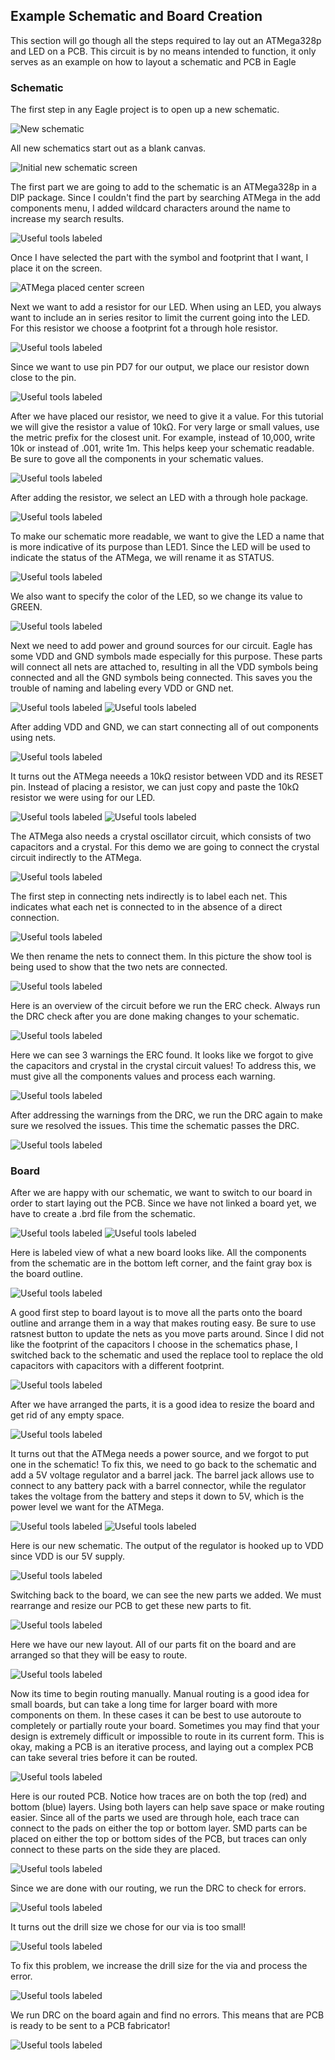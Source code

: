## Example Schematic and Board Creation
This section will go though all the steps required to lay out an ATMega328p and LED on a PCB. This circuit is by no means intended to function, it only serves as an example on how to layout a schematic and PCB in Eagle
### Schematic
The first step in any Eagle project is to open up a new schematic.

![](./images/Open_Schematic.png "New schematic")

All new schematics start out as a blank canvas.

![](./images/New_Schematic.png "Initial new schematic screen")

The first part we are going to add to the schematic is an ATMega328p in a DIP package. Since I couldn't find the part by searching ATMega in the add components menu, I added wildcard characters around the name to increase my search results.

![](./images/ATMega.png "Useful tools labeled")

Once I have selected the part with the symbol and footprint that I want, I place it on the screen.

![](./images/Place_Part.png "ATMega placed center screen")

Next we want to add a resistor for our LED. When using an LED, you always want to include an in series resitor to limit the current going into the LED. For this resistor we choose a footprint fot a through hole resistor.

![](./images/Add_Resistor.png "Useful tools labeled")

Since we want to use pin PD7 for our output, we place our resistor down close to the pin.

![](./images/Place_Resistor.png "Useful tools labeled")

After we have placed our resistor, we need to give it a value. For this tutorial we will give the resistor a value of 10k&Omega;. For very large or small values, use the metric prefix for the closest unit. For example, instead of 10,000, write 10k or instead of .001, write 1m. This helps keep your schematic readable. Be sure to gove all the components in your schematic values.

![](./images/Value_Change.png "Useful tools labeled")

After adding the resistor, we select an LED with a through hole package.

![](./images/Add_LED.png "Useful tools labeled")

To make our schematic more readable, we want to give the LED a name that is more indicative of its purpose than LED1. Since the LED will be used to indicate the status of the ATMega, we will rename it as STATUS.

![](./images/Place_LED.png "Useful tools labeled")

We also want to specify the color of the LED, so we change its value to GREEN.

![](./images/LED_Value.png "Useful tools labeled")

Next we need to add power and ground sources for our circuit. Eagle has some VDD and GND symbols made especially for this purpose. These parts will connect all nets are attached to, resulting in all the VDD symbols being connected and all the GND symbols being connected. This saves you the trouble of naming and labeling every VDD or GND net.

![](./images/Add_VDD.png "Useful tools labeled")
![](./images/Add_GND.png "Useful tools labeled")

After adding VDD and GND, we can start connecting all of out components using nets.

![](./images/Start_Nets.png "Useful tools labeled")

It turns out the ATMega neeeds a 10k&Omega; resistor between VDD and its RESET pin. Instead of placing a resistor, we can just copy and paste the 10k&Omega; resistor we were using for our LED.

![](./images/Copy.png "Useful tools labeled")
![](./images/Paste.png "Useful tools labeled")

The ATMega also needs a crystal oscillator circuit, which consists of two capacitors and a crystal. For this demo we are going to connect the crystal circuit indirectly to the ATMega.

![](./images/Crystal_Circuit.png "Useful tools labeled")

The first step in connecting nets indirectly is to label each net. This indicates what each net is connected to in the absence of a direct connection.

![](./images/Wiring_1.png "Useful tools labeled")

We then rename the nets to connect them. In this picture the show tool is being used to show that the two nets are connected.

![](./images/Rename_Nets.png "Useful tools labeled")

Here is an overview of the circuit before we run the ERC check. Always run the DRC check after you are done making changes to your schematic.

![](./images/Before_ERC.png "Useful tools labeled")

Here we can see 3 warnings the ERC found. It looks like we forgot to give the capacitors and crystal in the crystal circuit values! To address this, we must give all the components values and process each warning.

![](./images/ERC_Check.png "Useful tools labeled")

After addressing the warnings from the DRC, we run the DRC again to make sure we resolved the issues. This time the schematic passes the DRC.

![](./images/ERC_Pass.png "Useful tools labeled")


### Board
After we are happy with our schematic, we want to switch to our board in order to start laying out the PCB. Since we have not linked a board yet, we have to create a .brd file from the schematic.

![](./images/Opening_Board.png "Useful tools labeled")
![](./images/Linking_Board.png "Useful tools labeled")

Here is labeled view of what a new board looks like. All the components from the schematic are in the bottom left corner, and the faint gray box is the board outline.

![](./images/Board_Init.png "Useful tools labeled")

A good first step to board layout is to move all the parts onto the board outline and arrange them in a way that makes routing easy. Be sure to use ratsnest button to update the nets as you move parts around. Since I did not like the footprint of the capacitors I choose in the schematics phase, I switched back to the schematic and used the replace tool to replace the old capacitors with capacitors with a different footprint.

![](./images/Placed_Components.png "Useful tools labeled")

After we have arranged the parts, it is a good idea to resize the board and get rid of any empty space.

![](./images/Smaller_Board.png "Useful tools labeled")

It turns out that the ATMega needs a power source, and we forgot to put one in the schematic! To fix this, we need to go back to the schematic and add a 5V voltage regulator and a barrel jack. The barrel jack allows use to connect to any battery pack with a barrel connector, while the regulator takes the voltage from the battery and steps it down to 5V, which is the power level we want for the ATMega.

![](./images/Regulator.png "Useful tools labeled")
![](./images/Adding_Barrel.png "Useful tools labeled")

Here is our new schematic. The output of the regulator is hooked up to VDD since VDD is our 5V supply.

![](./images/Completed_Schematic.png "Useful tools labeled")

Switching back to the board, we can see the new parts we added. We must rearrange and resize our PCB to get these new parts to fit.

![](./images/New_Parts.png "Useful tools labeled")

Here we have our new layout. All of our parts fit on the board and are arranged so that they will be easy to route.

![](./images/Completed_Layout.png "Useful tools labeled")

Now its time to begin routing manually. Manual routing is a good idea for small boards, but can take a long time for larger board with more components on them. In these cases it can be best to use autoroute to completely or partially route your board. Sometimes you may find that your design is extremely difficult or impossible to route in its current form. This is okay, making a PCB is an iterative process, and laying out a complex PCB can take several tries before it can be routed.

![](./images/First_Trace.png "Useful tools labeled")

Here is our routed PCB. Notice how traces are on both the top (red) and bottom (blue) layers. Using both layers can help save space or make routing easier. Since all of the parts we used are through hole, each trace can connect to the pads on either the top or bottom layer. SMD parts can be placed on either the top or bottom sides of the PCB, but traces can only connect to these parts on the side they are placed.

![](./images/Completed_Via.png "Useful tools labeled")

Since we are done with our routing, we run the DRC to check for errors.

![](./images/DRC_Error.png "Useful tools labeled")

It turns out the drill size we chose for our via is too small!

![](./images/DRC_Closeup.png "Useful tools labeled")

To fix this problem, we increase the drill size for the via and process the error.

![](./images/DRC_Fix.png "Useful tools labeled")

We run DRC on the board again and find no errors. This means that are PCB is ready to be sent to a PCB fabricator!

![](./images/DRC_No_Error.png "Useful tools labeled")
